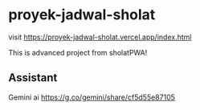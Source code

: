 # proyek-jadwal-sholat
visit https://proyek-jadwal-sholat.vercel.app/index.html

This is advanced project from sholatPWA!

## Assistant 
Gemini ai https://g.co/gemini/share/cf5d55e87105
